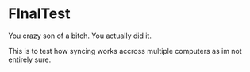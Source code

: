 # FInalTest
You crazy son of a bitch. You actually did it.

This is to test how syncing works accross multiple computers as im not entirely sure.  